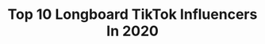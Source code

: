 ---
title: Top 10 Longboard TikTok Influencers In 2020
description: >-
  Find top longboard TikTok influencers in 2020. Most popular hashtags: #fail #coronavirus #love #dance.
platform: TikTok
profiles:
  - username: "isaacnemes"
    fullname: >-
      Isaac Nemes
    location: "United States"
    followers: 13367
    engagement: 1282
    commentsToLikes: 0.050071
    id: ck999vvmfeyhl0j78mnr3wlj1
    verified: false
    hashtags: "#werkitfromhome, #metoo, #igotbanned, #forypupage"
  - username: "desgnarlais"
    fullname: >-
      Brandon DesJarlais
    location: "United States"
    followers: 437187
    engagement: 1590
    commentsToLikes: 0.012840
    id: ck83zg2ky0fwp0j78oq6yz9au
    verified: false
    hashtags: "#portlandcheck, #inlineskate, #pirouette, #musicmatters"
  - username: "youngfreedesigns"
    fullname: >-
      Young & Free Designs
    location: "United States"
    followers: 3268
    engagement: 1436
    commentsToLikes: 0.035578
    id: ck8z6kezdmgiq0j78qkeasgri
    verified: false
    hashtags: "#catdog, #cowandchicken, #mononoke, #trending"
  - username: "antonz"
    fullname: >-
      Anton Z 🔥
    location: "Russia"
    followers: 239560
    engagement: 1539
    commentsToLikes: 0.006253
    id: ck83wxlabmsz20j780zk50719
    verified: true
    hashtags: "#longboard, #longboarddancing, #cocacola, #sk8"
  - username: "cool.girl.tt"
    fullname: >-
      Cool girl
    location: "United States"
    followers: 149785
    engagement: 942
    commentsToLikes: 0.009497
    id: ck8w52owj9g410j787y4z4qct
    verified: false
    hashtags: "#freezeframe, #tiktok, #image, #myboy"
  - username: "lotfiwoodwalker"
    fullname: >-
      Lotfi Lamaali
    location: ""
    followers: 359463
    engagement: 728
    commentsToLikes: 0.005760
    id: ck900b251ab4s0j78d7l23ujf
    verified: true
    hashtags: "#loopchallenge, #longboarder, #drone, #outch"
  - username: "dbmaiaa"
    fullname: >-
      Daniel Maia
    location: "Brazil"
    followers: 18507
    engagement: 989
    commentsToLikes: 0.061468
    id: ck9aa7375jasx0j787vllmoxa
    verified: false
    hashtags: "#sequencia, #quarentena, #skatepaddle, #funny"
  - username: "sveeneey"
    fullname: >-
      sven.schiefer
    location: "Switzerland"
    followers: 7685
    engagement: 1229
    commentsToLikes: 0.044630
    id: ck900hy5pafpg0j78y5w4593v
    verified: false
    hashtags: "#coronatime, #longboardtrick, #fail, #nicespot"
  - username: "teagan.maddux"
    fullname: >-
      Teagan
    location: "United States"
    followers: 2875
    engagement: 914
    commentsToLikes: 0.057033
    id: ck8f6dxoe2e7m0j78ms7mo3b7
    verified: false
    hashtags: "#travelcheck, #neverfitin, #albumlookalike, #aesthetics"
  - username: "myasylem"
    fullname: >-
      Melysa Parent
    location: "Canada"
    followers: 77947
    engagement: 1729
    commentsToLikes: 0.029167
    id: ck8kg0irlgdxb0j78uy5yscgp
    verified: false
    hashtags: "#canada, #greenvspurple, #boredathome, #beast"
---